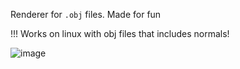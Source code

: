 Renderer for `.obj` files. Made for fun

!!! Works on linux with obj files that includes normals!

![image](https://github.com/erdUha/render_obj/assets/130660580/fc3a21f2-b783-4624-8084-88c079eb385f)
